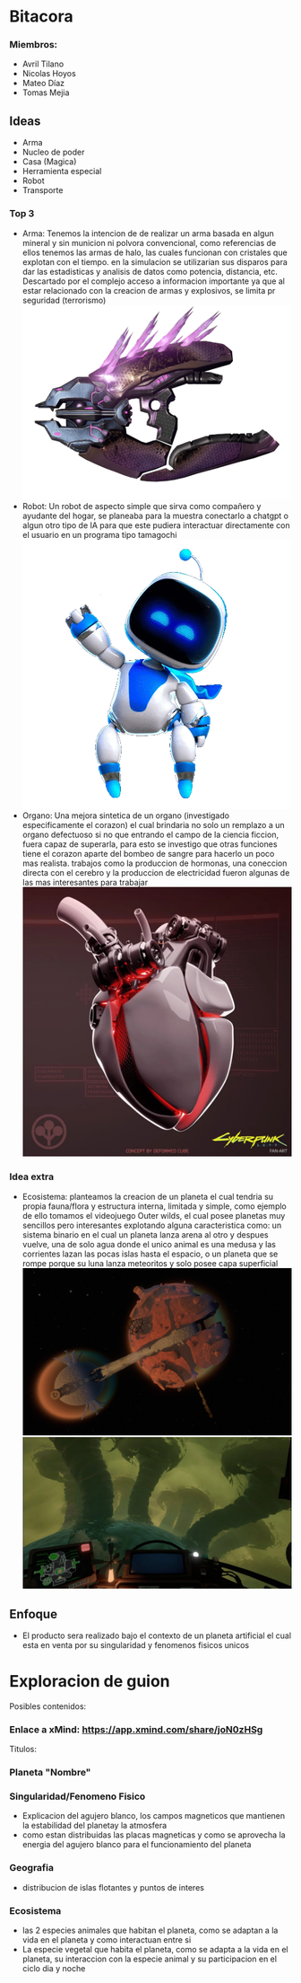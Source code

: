 # Bitacora
### Miembros:
- Avril Tilano
- Nicolas Hoyos
- Mateo Díaz
- Tomas Mejia

## Ideas
- Arma
- Nucleo de poder
- Casa (Magica)
- Herramienta especial
- Robot
- Transporte

### Top 3
- Arma: Tenemos la intencion de de realizar un arma basada en algun mineral y sin municion ni polvora convencional, como referencias de ellos tenemos las armas de halo, las cuales funcionan con cristales que explotan con el tiempo. en la simulacion se utilizarian sus disparos para dar las estadisticas y analisis de datos como potencia, distancia, etc. Descartado por el complejo acceso a informacion importante ya que al estar relacionado con la creacion de armas y explosivos, se limita pr seguridad (terrorismo) 
![alt text](image.png)
- Robot: Un robot de aspecto simple que sirva como compañero y ayudante del hogar, se planeaba para la muestra conectarlo a chatgpt o algun otro tipo de IA para que este pudiera interactuar directamente con el usuario en un programa tipo tamagochi
![alt text](image-1.png)
- Organo: Una mejora sintetica de un organo (investigado especificamente el corazon) el cual brindaria no solo un remplazo a un organo defectuoso si no que entrando el campo de la ciencia ficcion, fuera capaz de superarla, para esto se investigo que otras funciones tiene el corazon aparte del bombeo de sangre para hacerlo un poco mas realista. trabajos como la produccion de hormonas, una coneccion directa con el cerebro y la produccion de electricidad fueron algunas de las mas interesantes para trabajar
![alt text](image-2.png)

### Idea extra
- Ecosistema: planteamos la creacion de un planeta el cual tendria su propia fauna/flora y estructura interna, limitada y simple, como ejemplo de ello tomamos el videojuego Outer wilds, el cual posee planetas muy sencillos pero interesantes explotando alguna caracteristica como: un sistema binario en el cual un planeta lanza arena al otro y despues vuelve, una de solo agua donde el unico animal es una medusa y las corrientes lazan las pocas islas hasta el espacio, o un planeta que se rompe porque su luna lanza meteoritos y solo posee capa superficial 
![alt text](image-3.png)
![alt text](image-4.png)

## Enfoque

- El producto sera realizado bajo el contexto de un planeta artificial el cual esta en venta por su singularidad y fenomenos fisicos unicos 

# Exploracion de guion

Posibles contenidos:
### Enlace a xMind: https://app.xmind.com/share/joN0zHSg
Titulos:
### Planeta "Nombre"
### Singularidad/Fenomeno Fisico
 
 - Explicacion del agujero blanco, los campos magneticos que mantienen la estabilidad del planetay la atmosfera
 - como estan distribuidas las placas magneticas y como se aprovecha la energia del agujero blanco para el funcionamiento del planeta
 ### Geografia
 - distribucion de islas flotantes y puntos de interes
 ### Ecosistema
- las 2 especies animales que habitan el planeta, como se adaptan a la vida en el planeta y como interactuan entre si
- La especie vegetal que habita el planeta, como se adapta a la vida en el planeta, su interaccion con la especie animal y su participacion en el ciclo dia y noche 


